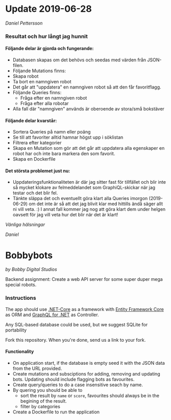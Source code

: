 # Update 2019-06-28
*Daniel Pettersson*

### Resultat och hur långt jag hunnit
#### Följande delar är gjorda och fungerande:
* Databasen skapas om det behövs och seedas med värden från JSON-filen.
* Följande Mutations finns:
 * Skapa robot
 * Ta bort en namngiven robot
 * Det går att "uppdatera" en namngiven robot så att den får favoritflagg.
* Följande Queries finns:
  * Fråga efter en namngiven robot
  * Fråga efter alla robotar
* Alla fall där "namngiven" används är oberoende av stora/små bokstäver
#### Följande delar kvarstår:
* Sortera Queries på namn eller poäng
* Se till att favoriter alltid hamnar högst upp i söklistan
* Filtrera efter kategorier
* Skapa en Mutation som gör att det går att uppdatera alla egenskaper en robot har och inte bara markera den som favorit.
* Skapa en Dockerfile
#### Det största problemet just nu:
* Uppdateringsfunktionaliteten är där jag sitter fast för tillfället och blir inte så mycket klokare av felmeddelandet som GraphiQL-skickar när jag testar och det blir fel.
* Tänkte släppa det och eventuellt göra klart alla Queries imorgon (2019-06-29) om det inte är så att det jag blivit klar med hittills ändå säger allt ni vill veta. :) I annat fall kommer jag nog att göra klart dem under helgen oavsett för jag vill veta hur det blir när det är klart!

*Vänliga hälsningar*

*Daniel*


# Bobbybots
*by Bobby Digital Studios*

Backend assignment: Create a web API server for some super duper mega special robots.

### Instructions

The app should use [.NET-Core](https://docs.microsoft.com/en-us/dotnet/core/) as a framework with [Entity Framework Core](https://docs.microsoft.com/en-us/ef/core/) as ORM and [GraphQL for .NET](https://github.com/graphql-dotnet/graphql-dotnet) as Controller.

Any SQL-based database could be used, but we suggest SQLite for portability

Fork this repository. When you're done, send us a link to your fork.

#### Functionality
* On application start, if the database is empty seed it with the JSON data from the URL provided.
* Create mutations and subsciptions for adding, removing and updating bots. Updating should include flagging bots as favourites.
* Create query/queries to do a case insensitive seach by name.
* By quering you should be able to 
  * sort the result by `name` or `score`, favourites should always be in the begining of the result.
  * filter by categories
* Create a Dockerfile to run the application
